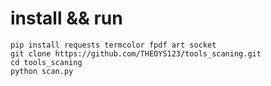 # install && run
```
pip install requests termcolor fpdf art socket
git clone https://github.com/THEOYS123/tools_scaning.git
cd tools_scaning
python scan.py
```
